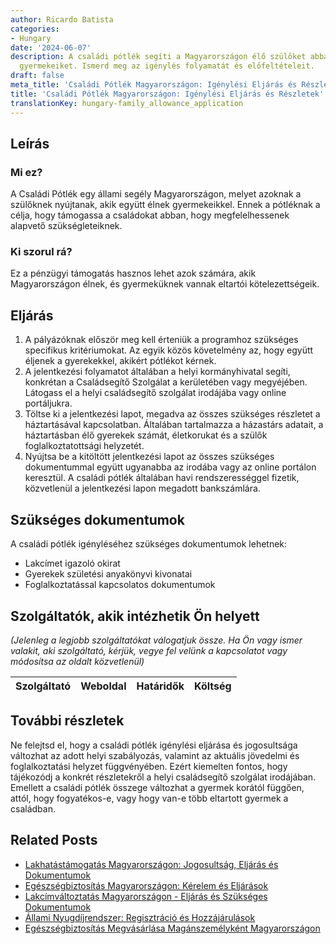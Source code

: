 ```yaml
---
author: Ricardo Batista
categories:
- Hungary
date: '2024-06-07'
description: A családi pótlék segíti a Magyarországon élő szülőket abban, hogy támogathassák
  gyermekeiket. Ismerd meg az igénylés folyamatát és előfeltételeit.
draft: false
meta_title: 'Családi Pótlék Magyarországon: Igénylési Eljárás és Részletek'
title: 'Családi Pótlék Magyarországon: Igénylési Eljárás és Részletek'
translationKey: hungary-family_allowance_application
---
```



## Leírás
### Mi ez?
A Családi Pótlék egy állami segély Magyarországon, melyet azoknak a szülőknek nyújtanak, akik együtt élnek gyermekeikkel. Ennek a pótléknak a célja, hogy támogassa a családokat abban, hogy megfelelhessenek alapvető szükségleteiknek.

### Ki szorul rá?
Ez a pénzügyi támogatás hasznos lehet azok számára, akik Magyarországon élnek, és gyermeküknek vannak eltartói kötelezettségeik.

## Eljárás
1. A pályázóknak először meg kell érteniük a programhoz szükséges specifikus kritériumokat. Az egyik közös követelmény az, hogy együtt éljenek a gyerekekkel, akikért pótlékot kérnek.
2. A jelentkezési folyamatot általában a helyi kormányhivatal segíti, konkrétan a Családsegítő Szolgálat a kerületében vagy megyéjében. Látogass el a helyi családsegítő szolgálat irodájába vagy online portáljukra.
3. Töltse ki a jelentkezési lapot, megadva az összes szükséges részletet a háztartásával kapcsolatban. Általában tartalmazza a házastárs adatait, a háztartásban élő gyerekek számát, életkorukat és a szülők foglalkoztatottsági helyzetét.
4. Nyújtsa be a kitöltött jelentkezési lapot az összes szükséges dokumentummal együtt ugyanabba az irodába vagy az online portálon keresztül. A családi pótlék általában havi rendszerességgel fizetik, közvetlenül a jelentkezési lapon megadott bankszámlára.

## Szükséges dokumentumok
A családi pótlék igényléséhez szükséges dokumentumok lehetnek:
- Lakcímet igazoló okirat
- Gyerekek születési anyakönyvi kivonatai
- Foglalkoztatással kapcsolatos dokumentumok

## Szolgáltatók, akik intézhetik Ön helyett

_(Jelenleg a legjobb szolgáltatókat válogatjuk össze. Ha Ön vagy ismer valakit, aki szolgáltató, kérjük, vegye fel velünk a kapcsolatot vagy módosítsa az oldalt közvetlenül)_

| Szolgáltató     |     Weboldal    |     Határidők    |       Költség     |
| --------------- | --------------- |  :-------------: | :-------------: |

## További részletek
Ne felejtsd el, hogy a családi pótlék igénylési eljárása és jogosultsága változhat az adott helyi szabályozás, valamint az aktuális jövedelmi és foglalkoztatási helyzet függvényében. Ezért kiemelten fontos, hogy tájékozódj a konkrét részletekről a helyi családsegítő szolgálat irodájában. Emellett a családi pótlék összege változhat a gyermek korától függően, attól, hogy fogyatékos-e, vagy hogy van-e több eltartott gyermek a családban.


## Related Posts

- [Lakhatástámogatás Magyarországon: Jogosultság, Eljárás és Dokumentumok](https://tramitit.com/hu/guides/hungary/lakastamogatas_igenylese/)
- [Egészségbiztosítás Magyarországon: Kérelem és Eljárások](https://tramitit.com/hu/guides/hungary/egeszsegugyi_biztositas_igenylese/)
- [Lakcímváltoztatás Magyarországon - Eljárás és Szükséges Dokumentumok](https://tramitit.com/hu/guides/hungary/lakohely_bejelentese/)
- [Állami Nyugdíjrendszer: Regisztráció és Hozzájárulások](https://tramitit.com/hu/guides/hungary/belepes_az_allami_nyugdijrendszerbe/)
- [Egészségbiztosítás Megvásárlása Magánszemélyként Magyarországon](https://tramitit.com/hu/guides/hungary/egyeni_egeszsegbiztositas_megszerzese/)